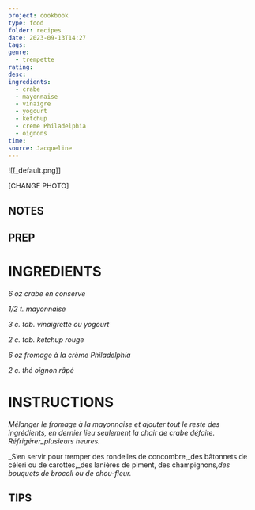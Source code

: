 ```yaml
---
project: cookbook
type: food
folder: recipes
date: 2023-09-13T14:27
tags: 
genre:
  - trempette
rating: 
desc: 
ingredients:
  - crabe
  - mayonnaise
  - vinaigre
  - yogourt
  - ketchup
  - creme Philadelphia
  - oignons
time: 
source: Jacqueline
---
```


![[_default.png]]

[CHANGE PHOTO]


## NOTES




## PREP


# INGREDIENTS

_6 oz crabe en conserve_

_1/2 t. mayonnaise_

_3 c. tab. vinaigrette ou yogourt_

_2 c. tab. ketchup rouge_

_6 oz fromage à la crème Philadelphia_

_2 c. thé oignon râpé_


# INSTRUCTIONS

_Mélanger le fromage à la mayonnaise et ajouter_
_tout le reste des ingrédients, en dernier_
_lieu seulement la chair de crabe défaite. Réfrigérer_plusieurs heures._

_S’en servir pour tremper des rondelles de concombre,_des bâtonnets de céleri ou de carottes,_des lanières de piment, des champignons,_des bouquets de brocoli ou de chou-fleur._

## TIPS



